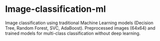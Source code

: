 # Image-classification-ml
Image classification using traditional Machine Learning models (Decision Tree, Random Forest, SVC, AdaBoost). Preprocessed images (64x64) and trained models for multi-class classification without deep learning.
